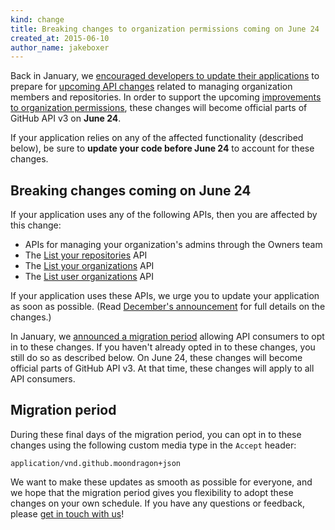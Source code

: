 ```yaml
---
kind: change
title: Breaking changes to organization permissions coming on June 24
created_at: 2015-06-10
author_name: jakeboxer
---
```


Back in January, we [encouraged developers to update their applications][org-permissions-finalization] to prepare for [upcoming API changes][org-permissions-preview] related to managing organization members and repositories. In order to support the upcoming [improvements to organization permissions][direct-org-membership-blog-post], these changes will become official parts of GitHub API v3 on **June 24**.

If your application relies on any of the affected functionality (described below), be sure to **update your code before June 24** to account for these changes.

## Breaking changes coming on June 24

If your application uses any of the following APIs, then you are affected by this change:

- APIs for managing your organization's admins through the Owners team
- The [List your repositories][list-your-repos] API
- The [List your organizations][list-your-organizations] API
- The [List user organizations][list-user-organizations] API

If your application uses these APIs, we urge you to update your application as soon as possible. (Read [December's announcement][org-permissions-preview] for full details on the changes.)

In January, we [announced a migration period][org-permissions-finalization] allowing API consumers to opt in to these changes. If you haven't already opted in to these changes, you still do so as described below. On June 24, these changes will become official parts of GitHub API v3. At that time, these changes will apply to all API consumers.

## Migration period

During these final days of the migration period, you can opt in to these changes using the following custom media type in the `Accept` header:

    application/vnd.github.moondragon+json

We want to make these updates as smooth as possible for everyone, and we hope that the migration period gives you flexibility to adopt these changes on your own schedule. If you have any questions or feedback, please [get in touch with us][contact]!

[org-permissions-finalization]: /changes/2015-01-07-prepare-for-organization-permissions-changes/
[org-permissions-preview]: /changes/2014-12-08-organization-permissions-api-preview/
[direct-org-membership-blog-post]: https://github.com/blog/2020-improved-organization-permissions/
[list-your-repos]: /v3/repos/#list-your-repositories
[list-user-organizations]: /v3/orgs/#list-user-organizations
[list-your-organizations]: /v3/orgs/#list-your-organizations
[contact]: https://github.com/contact?form[subject]=Organization+Permissions+API
